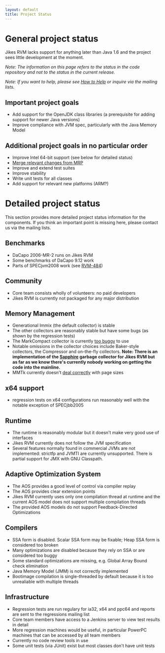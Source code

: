 ```yaml
---
layout: default 
title: Project Status
---
```


# General project status

Jikes RVM lacks support for anything later than Java 1.6 and the project sees little development at the moment.

_Note: The information on this page refers to the status in the code repository and not to the status in the current release._

_Note: If you want to help, please see [How to Help](/HowToHelp/) or inquire via the mailing lists._

## Important project goals

- Add support for the OpenJDK class libraries (a prerequisite for adding support for newer Java versions)
- Improve compliance with JVM spec, particularly with the Java Memory Model

## Additional project goals in no particular order

- Improve Intel 64-bit support (see below for detailed status)
- [Merge relevant changes from MRP](/MergeStatusOfMRPChangesets/)
- Improve and extend test suites
- Improve stability
- Write unit tests for all classes
- Add support for relevant new platforms (ARM?)


# Detailed project status

This section provides more detailed project status information for the components. If you think an important point is missing here, please contact us via the mailing lists.

## Benchmarks

- DaCapo 2006-MR-2 runs on Jikes RVM
- Some benchmarks of DaCapo 9.12 work
- Parts of SPECjvm2008 work (see [RVM-484](http://xtenlang.atlassian.net/browse/RVM-484))

## Community

- Core team consists wholly of volunteers: no paid developers
- Jikes RVM is currently not packaged for any major distribution

## Memory Management

- Generational Immix (the default collector) is stable
- The other collectors are reasonably stable but have some bugs (as shown by the regression tests)
- The MarkCompact collector is currently [too buggy](http://xtenlang.atlassian.net/browse/RVM-1039) to use
- Notable omissions in the collector choices include Baker-style collectors, the Compressor and on-the-fly collectors. **Note: There is an implementation of the [Sapphire](http://xtenlang.atlassian.net/browse/RVM-893) garbage collector for Jikes RVM but as far as we know there's currently nobody working on getting the code into the mainline.**
- MMTk currently doesn't [deal correctly](https://xtenlang.atlassian.net/browse/RVM-816) with page sizes

## x64 support

- regression tests on x64 configurations run reasonably well with the notable exception of SPECjbb2005

## Runtime

- The runtime is reasonably modular but it doesn't make very good use of interfaces
- Jikes RVM currently does not follow the JVM specification
- Several features normally found in commercial JVMs are not implemented: strictfp and JVMTI are currently unsupported. There is partial support for JMX with GNU Classpath.

## Adaptive Optimization System

- The AOS provides a good level of control via compiler replay
- The AOS provides clear extension points
- Jikes RVM currently uses only one compilation thread at runtime and the current AOS model does not support multiple compilation threads
- The provided AOS models do not support Feedback-Directed Optimizations

## Compilers

- SSA form is disabled. Scalar SSA form may be fixable; Heap SSA form is considered too broken
- Many optimizations are disabled because they rely on SSA or are considered too buggy
- Some standard optimizations are missing, e.g. Global Array Bound check elimination
- Java Memory Model (JMM) is not correctly implemented
- Bootimage compilation is single-threaded by default because it is too unrealiable with multiple threads

## Infrastructure

- Regression tests are run regulary for ia32, x64 and ppc64 and reports are sent to the regressions mailing list
- Core team members have access to a Jenkins server to view test results in detail
- More regression machines would be useful, in particular PowerPC machines that can be accessed by all team members
- Currently no code review tools in use
- Some unit tests (via JUnit) exist but most classes don't have unit tests
